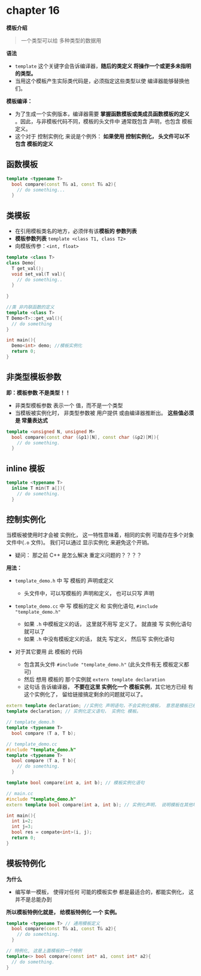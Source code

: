 # chapter 16

**模板介绍**

> 一个类型可以给 多种类型的数据用



**语法**

* `template` 这个关键字会告诉编译器，**随后的类定义 将操作一个或更多未指明的类型。**
* 当用这个模板产生实际类代码是，必须指定这些类型以使 编译器能够替换他们。



**模板编译：**

* 为了生成一个实例版本，编译器需要 **掌握函数模板或类成员函数模板的定义** 。因此，与非模板代码不同，模板的头文件中 通常既包含 声明，也包含 模板定义。
* 这个对于 控制实例化 来说是个例外： **如果使用 控制实例化， 头文件可以不包含 模板的定义**



## 函数模板



```c++
template <typename T>
  bool compare(const T& a1, const T& a2){
    // do something...
  }
```





## 类模板

* 在引用模板类名的地方，必须伴有该**模板的 参数列表**
* **模板参数列表** `template <class T1, class T2>` 
* 向模板传参：`<int, float>`



```c++
template <class T>
class Demo{
  T get_val();
  void set_val(T val){
  	// do something..  
  }
  
}

//类 非内联函数的定义
template <class T>
T Demo<T>::get_val(){
  // do something
}

int main(){
  Demo<int> demo; //模板实例化
  return 0;
}
```



## 非类型模板参数

**即：模板参数 不是类型！！**

* 非类型模板参数 表示一个 值，而不是一个类型
* 当模板被实例化时， 非类型参数被 用户提供 或由编译器推断出。 **这些值必须是 常量表达式**

```c++
template <unsigned N, unsigned M>
  bool compare(const char (&p1)[N], const char (&p2)[M]){
    // do something.
  }
```



## inline 模板

```c++
template <typename T>
  inline T min(T a[]){
    // do something.
  }
```



## 控制实例化

当模板被使用时才会被 实例化， 这一特性意味着，相同的实例 可能存在多个对象文件中(`.o` 文件)。 我们可以通过 显示实例化 来避免这个开销。

* 疑问： 那之前 C++ 是怎么解决 重定义问题的？？？？



**用法：**

* `template_demo.h` 中 写 模板的 声明或定义

  * 头文件中，可以写模板的 声明和定义， 也可以只写 声明
* `template_demo.cc` 中 写 模板的定义 和 实例化语句, `#include "template_demo.h"`
  * 如果 `.h` 中模板定义的话， 这里就不用写 定义了。 就直接 写 实例化语句就可以了
  * 如果 `.h` 中没有模板定义的话， 就先 写定义， 然后写 实例化语句
* 对于其它要用 此 模板的 代码 
  * 包含其头文件 `#include "template_demo.h"` (此头文件有无 模板定义都可) 
  * 然后 想用 模板的 那个实例就  `extern template declaration` 
  * 这句话 告诉编译器， **不要在这里 实例化一个 模板实例**，其它地方已经 有这个实例化了， 留给链接搞定剩余的问题就可以了。


```c++
extern template declaration; //实例化 声明语句，不会实例化模板， 意思是模板已经在其它地方被实例化
template declaration; // 实例化定义语句， 实例化 模板。
```



```c++
// template_demo.h
template <typename T>
  bool compare (T a, T b);
```

```c++
// template_demo.cc
#include "template_demo.h"
template <typename T>
  bool compare (T a, T b){
    // do something.
  }

template bool compare(int a, int b); // 模板实例化语句
```



```c++
// main.cc
#include "template_demo.h"
extern template bool compare(int a, int b); // 实例化声明， 说明模板在其他地方已经实例化。

int main(){
  int i=2;
  int j=3;
  bool res = compate<int>(i, j);
  return 0;
}
```





## 模板特例化

**为什么**

* 编写单一模板， 使得对任何 可能的模板实参 都是最适合的，都能实例化， 这并不是总能办到



**所以模板特例化就是， 给模板特例化 一个 实例。**

```c++
template <typename T> // 通用模板定义
  bool compare(const T& a1, const T& a2){
    // do something.
  }

// 特例化, 这是上面模板的一个特例
template<> bool compare(const int* a1, const int* a2){
  // do something.
}
```

